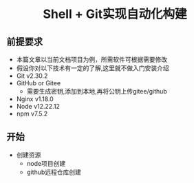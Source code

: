 # <center> Shell + Git实现自动化构建 </center>
## 前提要求
 - 本篇文章以当前文档项目为例，所需软件可根据需要修改
 - 假设你对以下技术有一定的了解,这里就不做入门安装介绍
 - Git v2.30.2
 - GitHub or Gitee
    - 需要生成密钥,添加到本地,再将公钥上传gitee/github
 - Nginx v1.18.0
 - Node v12.22.12
 - npm v7.5.2
## 开始
 - 创建资源
    - node项目创建
    - github远程仓库创建
 